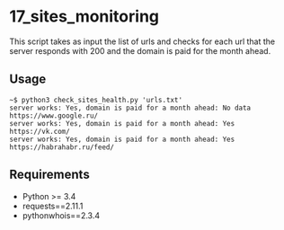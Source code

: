 17_sites_monitoring
===================

This script takes as input the list of urls and checks for each url that
the server responds with 200 and the domain is paid for the month ahead.

Usage
-----

```
~$ python3 check_sites_health.py 'urls.txt'
server works: Yes, domain is paid for a month ahead: No data  https://www.google.ru/
server works: Yes, domain is paid for a month ahead: Yes  https://vk.com/
server works: Yes, domain is paid for a month ahead: Yes  https://habrahabr.ru/feed/
```

Requirements
------------

- Python >= 3.4
- requests==2.11.1
- pythonwhois==2.3.4
